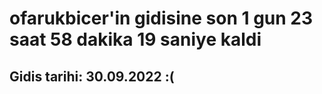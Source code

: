 # ofarukbicer'in gidisine son 1 gun 23 saat 58 dakika 19 saniye kaldi

## Gidis tarihi: 30.09.2022 :(